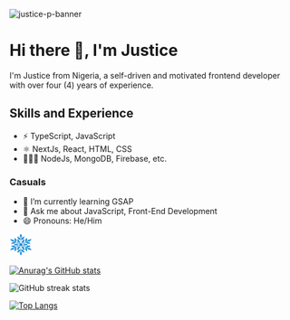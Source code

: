 ![justice-p-banner](https://github.com/justice-sh/justice-sh/blob/main/github-image-profile.png)


# Hi there 👋, I'm Justice

I'm Justice from Nigeria, a self-driven and motivated frontend developer with over four (4) years of experience.

## Skills and Experience

* ⚡ TypeScript, JavaScript
* ⚛️ NextJs, React, HTML, CSS
* 🧑🏾‍💻 NodeJs, MongoDB, Firebase, etc.

<!-- ## Example of Work -->
<!-- [<img src='https://github.com/justice-sh/justice-sh/blob/main/flo-pic-3.png' alt='eow1' height='140' width='256'>](https://floprotocol.io/) -->


<!-- ## Personal Projects
 [<img src='https://github.com/justice-sh/justice-sh/blob/main/rm-login.png' alt='eow1' height='140' width='256'>](https://result-manager.netlify.app/)
[<img src='https://github.com/justice-sh/justice-sh/blob/main/rm-result-pass.png' alt='eow1' height='140' width='256'>](https://result-manager.netlify.app/result) 
[<img src='https://github.com/justice-sh/justice-sh/blob/main/tegy-login.png' alt='eow1' height='140' width='256'>](https://tegy.netlify.app/)
[<img src='https://github.com/justice-sh/justice-sh/blob/main/tegy-db.png' alt='eow1' height='140' width='256'>](https://tegy.netlify.app/) -->

### Casuals

- 🌱 I’m currently learning GSAP 
- 💬 Ask me about JavaScript, Front-End Development 
- 😄 Pronouns: He/Him 


<!--[<img src='https://cdn.jsdelivr.net/npm/simple-icons@3.0.1/icons/github.svg' alt='github' height='40'>](https://github.com/justice-sh)  [<img src='https://cdn.jsdelivr.net/npm/simple-icons@3.0.1/icons/twitter.svg' alt='twitter' height='40'>](https://twitter.com/_justice47)  [<img src='https://cdn.jsdelivr.net/npm/simple-icons@3.0.1/icons/stackoverflow.svg' alt='stackoverflow' height='40'>](https://stackoverflow.com/users/14008973)  -->

<a href='https://archiveprogram.github.com/'><img src='https://raw.githubusercontent.com/acervenky/animated-github-badges/master/assets/acbadge.gif' width='40' height='40'></a> 

<!-- [![trophy](https://github-profile-trophy.vercel.app/?username=justice-sh)](https://github.com/ryo-ma/github-profile-trophy) -->

[![Anurag's GitHub stats](https://github-readme-stats.vercel.app/api?username=justice-sh)](https://github.com/anuraghazra/github-readme-stats)

![GitHub streak stats](https://streak-stats.demolab.com/?user=justice-sh)  

<!--![Profile views](https://gpvc.arturio.dev/justice-sh) -->

[![Top Langs](https://github-readme-stats.vercel.app/api/top-langs/?username=justice-sh)](https://github.com/anuraghazra/github-readme-stats)

<!--[![willianrod's wakatime stats](https://github-readme-stats.vercel.app/api/wakatime?username=justice)](https://github.com/anuraghazra/github-readme-stats)-->

<!--
**justice-sh/justice-sh** is a ✨ _special_ ✨ repository because its `README.md` (this file) appears on your GitHub profile.

Here are some ideas to get you started:

- 🔭 I’m currently working on ...
- 🌱 I’m currently learning ...
- 👯 I’m looking to collaborate on ...
- 🤔 I’m looking for help with ...
- 💬 Ask me about ...
- 📫 How to reach me: ...
- 😄 Pronouns: ...
- ⚡ Fun fact: ...

<img src="https://github-readme-stats.vercel.app/api?username=justice-sh&&show_icons=true&title_color=ffffff&icon_color=bb2acf&text_color=daf7dc&bg_color=151515" alt="My GitHub Stats" />
-->



